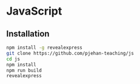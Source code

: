 # JavaScript

## Installation

```bash
npm install -g revealexpress
git clone https://github.com/pjehan-teaching/js
cd js
npm install
npm run build
revealexpress
```

